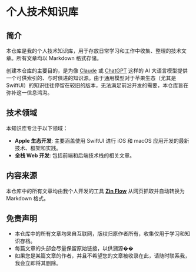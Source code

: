 # 个人技术知识库

## 简介

本仓库是我的个人技术知识库，用于存放日常学习和工作中收集、整理的技术文章。所有文章均以 Markdown 格式存储。

创建本仓库的主要目的，是为像 [Claude](https://claude.ai) 或 [ChatGPT](https://chat.openai.com) 这样的 AI 大语言模型提供一个可供索引的、与时俱进的知识源。由于通用模型对于苹果生态（尤其是 SwiftUI）的知识往往停留在较旧的版本，无法满足前沿开发的需要，本仓库旨在弥补这一信息鸿沟。

## 技术领域

本知识库专注于以下领域：

- **Apple 生态开发**: 主要涵盖使用 SwiftUI 进行 iOS 和 macOS 应用开发的最新技术、框架和实践。
- **全栈 Web 开发**: 包括前端和后端技术栈的相关文章。

## 内容来源

本仓库中的所有文章均由我个人开发的工具 **[Zin Flow](https://wanyi.dev)** 从网页抓取并自动转换为 Markdown 格式。

## 免责声明

- 本仓库中的所有文章均来自互联网，版权归原作者所有，收集仅用于学习和知识存档。
- 每篇文章的头部会尽量保留原始链接，以供溯源��
- 如果您是某篇文章的作者，并且不希望您的文章被收录在此，请随时联系我，我会立即将其删除。
